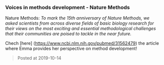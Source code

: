 ### Voices in methods development - Nature Methods

Nature Methods: *To mark the 15th anniversary of Nature Methods, we asked scientists from across diverse fields of basic biology research for their views on the most exciting and essential methodological challenges that their communities are poised to tackle in the near future.*

Chech [here] (https://www.ncbi.nlm.nih.gov/pubmed/31562479) the article where Emma provides her perspective on method development!

> Posted at 2019-10-14




